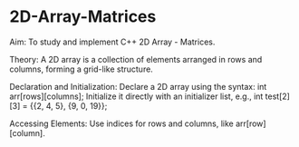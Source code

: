 # 2D-Array-Matrices


Aim: To study and implement C++ 2D Array - Matrices.

Theory: A 2D array is a collection of elements arranged in rows and columns, forming a grid-like structure.

Declaration and Initialization:
Declare a 2D array using the syntax: int arr[rows][columns];
Initialize it directly with an initializer list, e.g., int test[2][3] = {{2, 4, 5}, {9, 0, 19}};

Accessing Elements:
Use indices for rows and columns, like arr[row][column].
